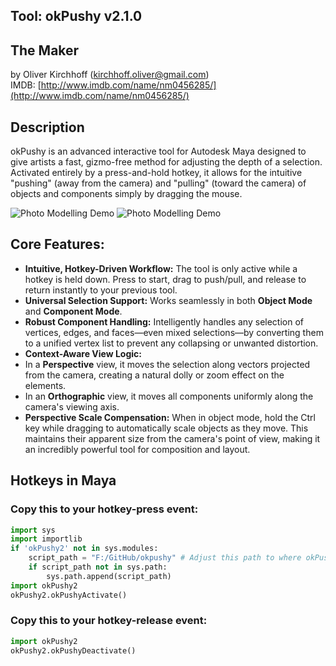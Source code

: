 ## Tool: okPushy v2.1.0

## The Maker
by Oliver Kirchhoff (kirchhoff.oliver@gmail.com)  
IMDB: [http://www.imdb.com/name/nm0456285/](http://www.imdb.com/name/nm0456285/) 

## Description
okPushy is an advanced interactive tool for Autodesk Maya designed to give artists a fast, gizmo-free method for adjusting the depth of a selection. Activated entirely by a press-and-hold hotkey, it allows for the intuitive "pushing" (away from the camera) and "pulling" (toward the camera) of objects and components simply by dragging the mouse.

![Photo Modelling Demo](https://drive.google.com/file/d/1ivaFj8JGuktOS-FraWvWg653Bqs-x0V_/view?usp=drive_link)
![Photo Modelling Demo](https://drive.google.com/file/d/1ivaFj8JGuktOS-FraWvWg653Bqs-x0V_/view)

## Core Features:
- **Intuitive, Hotkey-Driven Workflow:** The tool is only active while a hotkey is held down. Press to start, drag to push/pull, and release to return instantly to your previous tool.
- **Universal Selection Support:** Works seamlessly in both **Object Mode** and **Component Mode**.
- **Robust Component Handling:** Intelligently handles any selection of vertices, edges, and faces—even mixed selections—by converting them to a unified vertex list to prevent any collapsing or unwanted distortion.
- **Context-Aware View Logic:**
 - In a **Perspective** view, it moves the selection along vectors projected from the camera, creating a natural dolly or zoom effect on the elements.
 - In an **Orthographic** view, it moves all components uniformly along the camera's viewing axis.
- **Perspective Scale Compensation:** When in object mode, hold the Ctrl key while dragging to automatically scale objects as they move. This maintains their apparent size from the camera's point of view, making it an incredibly powerful tool for composition and layout.

## Hotkeys in Maya        
### Copy this to your hotkey-press event:
```python
import sys
import importlib
if 'okPushy2' not in sys.modules:
    script_path = "F:/GitHub/okpushy" # Adjust this path to where okPushy2.py is located
    if script_path not in sys.path:
        sys.path.append(script_path)
import okPushy2
okPushy2.okPushyActivate()
```
### Copy this to your hotkey-release event:
```python
import okPushy2
okPushy2.okPushyDeactivate()
```
